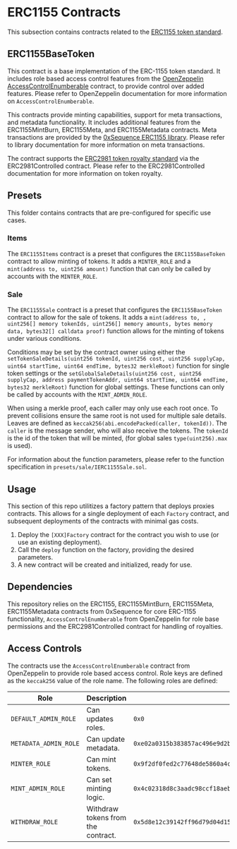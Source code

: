 # ERC1155 Contracts

This subsection contains contracts related to the [ERC1155 token standard](https://eips.ethereum.org/EIPS/eip-1155).

## ERC1155BaseToken

This contract is a base implementation of the ERC-1155 token standard. It includes role based access control features from the [OpenZeppelin AccessControlEnumberable](https://docs.openzeppelin.com/contracts/4.x/access-control) contract, to provide control over added features. Please refer to OpenZeppelin documentation for more information on `AccessControlEnumberable`.

This contracts provide minting capabilities, support for meta transactions, and metadata functionality. It includes additional features from the ERC1155MintBurn, ERC1155Meta, and ERC1155Metadata contracts. Meta transactions are provided by the [0xSequence ERC1155 library](https://github.com/0xsequence/erc-1155/blob/master/SPECIFICATIONS.md#meta-transactions). Please refer to library documentation for more information on meta transactions.

The contract supports the [ERC2981 token royalty standard](https://eips.ethereum.org/EIPS/eip-2981) via the ERC2981Controlled contract. Please refer to the ERC2981Controlled documentation for more information on token royalty.

## Presets

This folder contains contracts that are pre-configured for specific use cases.

### Items

The `ERC1155Items` contract is a preset that configures the `ERC1155BaseToken` contract to allow minting of tokens. It adds a `MINTER_ROLE` and a `mint(address to, uint256 amount)` function that can only be called by accounts with the `MINTER_ROLE`.

### Sale

The `ERC1155Sale` contract is a preset that configures the `ERC1155BaseToken` contract to allow for the sale of tokens. It adds a `mint(address to, , uint256[] memory tokenIds, uint256[] memory amounts, bytes memory data, bytes32[] calldata proof)` function allows for the minting of tokens under various conditions.

Conditions may be set by the contract owner using either the `setTokenSaleDetails(uint256 tokenId, uint256 cost, uint256 supplyCap, uint64 startTime, uint64 endTime, bytes32 merkleRoot)` function for single token settings or the `setGlobalSaleDetails(uint256 cost, uint256 supplyCap, address paymentTokenAddr, uint64 startTime, uint64 endTime, bytes32 merkleRoot)` function for global settings. These functions can only be called by accounts with the `MINT_ADMIN_ROLE`.

When using a merkle proof, each caller may only use each root once. To prevent collisions ensure the same root is not used for multiple sale details.
Leaves are defined as `keccak256(abi.encodePacked(caller, tokenId))`. The `caller` is the message sender, who will also receive the tokens. The `tokenId` is the id of the token that will be minted, (for global sales `type(uint256).max` is used).

For information about the function parameters, please refer to the function specification in `presets/sale/IERC1155Sale.sol`.

## Usage

This section of this repo utilitizes a factory pattern that deploys proxies contracts. This allows for a single deployment of each `Factory` contract, and subsequent deployments of the contracts with minimal gas costs.

1. Deploy the `[XXX]Factory` contract for the contract you wish to use (or use an existing deployment).
2. Call the `deploy` function on the factory, providing the desired parameters.
3. A new contract will be created and initialized, ready for use.

## Dependencies

This repository relies on the ERC1155, ERC1155MintBurn, ERC1155Meta, ERC1155Metadata contracts from 0xSequence for core ERC-1155 functionality, `AccessControlEnumberable` from OpenZeppelin for role base permissions and the ERC2981Controlled contract for handling of royalties.

## Access Controls

The contracts use the `AccessControlEnumberable` contract from OpenZeppelin to provide role based access control.
Role keys are defined as the `keccak256` value of the role name.
The following roles are defined:

| Role                  | Description                        | Key                                                                  |
| --------------------- | ---------------------------------- | -------------------------------------------------------------------- |
| `DEFAULT_ADMIN_ROLE`  | Can updates roles.                 | `0x0`                                                                |
| `METADATA_ADMIN_ROLE` | Can update metadata.               | `0xe02a0315b383857ac496e9d2b2546a699afaeb4e5e83a1fdef64376d0b74e5a5` |
| `MINTER_ROLE`         | Can mint tokens.                   | `0x9f2df0fed2c77648de5860a4cc508cd0818c85b8b8a1ab4ceeef8d981c8956a6` |
| `MINT_ADMIN_ROLE`     | Can set minting logic.             | `0x4c02318d8c3aadc98ccf18aebbf3126f651e0c3f6a1de5ff8edcf6724a2ad5c2` |
| `WITHDRAW_ROLE`       | Withdraw tokens from the contract. | `0x5d8e12c39142ff96d79d04d15d1ba1269e4fe57bb9d26f43523628b34ba108ec` |
